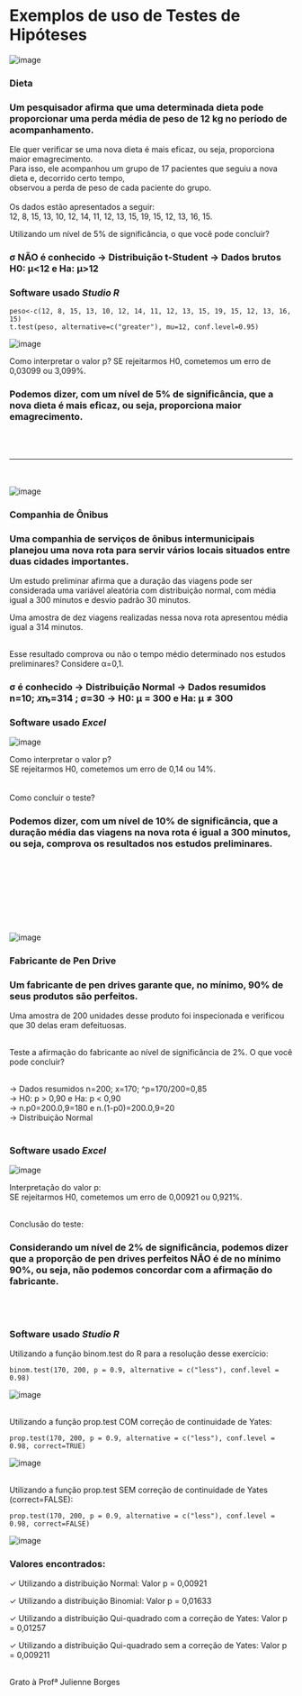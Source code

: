# Exemplos de uso de Testes de Hipóteses

![image](https://github.com/area-41/Estatistica/assets/87396846/89e42024-585a-4bbb-bccb-84c88243e243)
### Dieta
### Um pesquisador afirma que uma determinada dieta pode proporcionar uma perda média de peso de 12 kg no período de acompanhamento.
Ele quer verificar se uma nova dieta é mais eficaz, ou seja, proporciona maior emagrecimento. </br>
Para isso, ele acompanhou um grupo de 17 pacientes que seguiu a nova dieta e, decorrido certo tempo,</br>
observou a perda de peso de cada paciente do grupo.</br></br> 
Os dados estão apresentados a seguir:</br>
12, 8, 15, 13, 10, 12, 14, 11, 12, 13, 15, 19, 15, 12, 13, 16, 15.

Utilizando um nível de 5% de significância, o que você pode concluir?

### σ NÃO é conhecido  ->  Distribuição t-Student  -> Dados brutos H0: μ<12 e Ha: μ>12


### Software usado *Studio R*

    peso<-c(12, 8, 15, 13, 10, 12, 14, 11, 12, 13, 15, 19, 15, 12, 13, 16, 15)
    t.test(peso, alternative=c("greater"), mu=12, conf.level=0.95)

![image](https://github.com/area-41/Estatistica/assets/87396846/53926764-6327-41a1-9809-16ed716a41cd)

Como interpretar o valor p? SE rejeitarmos H0, cometemos um erro de 0,03099 ou 3,099%.

### Podemos dizer, com um nível de 5% de significância, que a nova dieta é mais eficaz, ou seja, proporciona maior emagrecimento. 
</br></br>  

------------
</br></br> 
![image](https://github.com/area-41/Estatistica/assets/87396846/d956c8aa-e2ae-4085-811b-fa8544e78ed6)

### Companhia de Ônibus
### Uma companhia de serviços de ônibus intermunicipais planejou uma nova rota para servir vários locais situados entre duas cidades importantes. 
Um estudo preliminar afirma que a duração das viagens pode ser considerada uma variável aleatória com distribuição normal, com média igual a 300 minutos e desvio padrão 30 minutos. 

Uma amostra de dez viagens realizadas nessa nova rota apresentou média igual a 314 minutos.</br></br>  

Esse resultado comprova ou não o tempo médio determinado nos estudos preliminares? 
Considere α=0,1.

### σ é conhecido -> Distribuição Normal -> Dados resumidos n=10; 𝑥ҧ=314 ; σ=30 -> H0: μ = 300 e Ha: μ ≠ 300

### Software usado *Excel*

![image](https://github.com/area-41/Estatistica/assets/87396846/9606d14c-507d-44ea-8beb-92d902e04184)

Como interpretar o valor p?</br> 
SE rejeitarmos H0, cometemos um erro de 0,14 ou 14%.</br></br>  
Como concluir o teste?</br> 
### Podemos dizer, com um nível de 10% de significância, que a duração média das viagens na nova rota é igual a 300 minutos, ou seja, comprova os resultados nos estudos preliminares.
</br></br>  
-----
</br></br>  
![image](https://github.com/area-41/Estatistica/assets/87396846/c3feac5f-d614-4497-960b-b656d751cdb5)

### Fabricante de Pen Drive
### Um fabricante de pen drives garante que, no mínimo, 90% de seus produtos são perfeitos. 
Uma amostra de 200 unidades desse produto foi inspecionada e verificou que 30 delas eram defeituosas. </br></br>

Teste a afirmação do fabricante ao nível de significância de 2%. 
O que você pode concluir?</br></br>

-> Dados resumidos n=200; x=170; ^p=170/200=0,85 </br>
-> H0: p > 0,90 e Ha: p < 0,90 </br>
-> n.p0=200.0,9=180 e n.(1-p0)=200.0,9=20 </br>
-> Distribuição Normal</br></br>

### Software usado *Excel*
![image](https://github.com/area-41/Estatistica/assets/87396846/b374b2b5-8485-4f10-9368-e3804adb84a3)

Interpretação do valor p:</br>
SE rejeitarmos H0, cometemos um erro de 0,00921 ou 0,921%.</br></br>

Conclusão do teste:</br>
### Considerando um nível de 2% de significância, podemos dizer que a proporção de pen drives perfeitos NÃO é de no mínimo 90%, ou seja, não podemos concordar com a afirmação do fabricante.
</br></br>

### Software usado *Studio R*
Utilizando a função binom.test do R para a resolução desse exercício:

    binom.test(170, 200, p = 0.9, alternative = c("less"), conf.level = 0.98)

  ![image](https://github.com/area-41/Estatistica/assets/87396846/831f1b8a-54b1-4e62-9fe6-fb1a48e2de8a)
</br></br>  

Utilizando a função prop.test COM correção de continuidade de Yates:

    prop.test(170, 200, p = 0.9, alternative = c("less"), conf.level = 0.98, correct=TRUE)

![image](https://github.com/area-41/Estatistica/assets/87396846/6f045e79-2608-464b-a92f-b56c17beada7)
</br></br>

Utilizando a função prop.test SEM correção de continuidade de Yates (correct=FALSE):

    prop.test(170, 200, p = 0.9, alternative = c("less"), conf.level = 0.98, correct=FALSE) 

![image](https://github.com/area-41/Estatistica/assets/87396846/50f4b393-cacf-4624-ba96-971e2075ec07)


### Valores encontrados:
✓ Utilizando a distribuição Normal:
Valor p = 0,00921

✓ Utilizando a distribuição Binomial:
Valor p = 0,01633

✓ Utilizando a distribuição Qui-quadrado com a correção de Yates:
Valor p = 0,01257

✓ Utilizando a distribuição Qui-quadrado sem a correção de Yates:
Valor p = 0,009211
</br></br>


Grato à Profª Julienne Borges 
</br></br>
